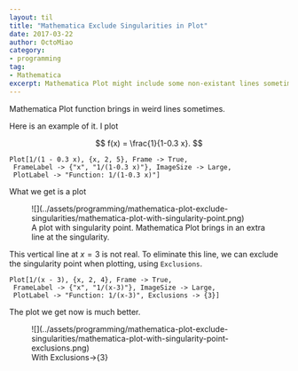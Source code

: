 ```yaml
---
layout: til
title: "Mathematica Exclude Singularities in Plot"
date: 2017-03-22
author: OctoMiao
category:
- programming
tag:
- Mathematica
excerpt: Mathematica Plot might include some non-existant lines sometimes, Exclusions is the potion for it.
---
```


Mathematica Plot function brings in weird lines sometimes.

Here is an example of it. I plot

$$
f(x) = \frac{1}{1-0.3 x}.
$$


```
Plot[1/(1 - 0.3 x), {x, 2, 5}, Frame -> True,
 FrameLabel -> {"x", "1/(1-0.3 x)"}, ImageSize -> Large,
 PlotLabel -> "Function: 1/(1-0.3 x)"]
```

What we get is a plot

<figure markdown="1">
![](../assets/programming/mathematica-plot-exclude-singularities/mathematica-plot-with-singularity-point.png)
<figcaption>
A plot with singularity point. Mathematica Plot brings in an extra line at the singularity.
</figcaption>
</figure>



This vertical line at $x=3$ is not real. To eliminate this line, we can exclude the singularity point when plotting, using `Exclusions`.

```
Plot[1/(x - 3), {x, 2, 4}, Frame -> True,
 FrameLabel -> {"x", "1/(x-3)"}, ImageSize -> Large,
 PlotLabel -> "Function: 1/(x-3)", Exclusions -> {3}]
```

The plot we get now is much better.

<figure markdown="1">
![](../assets/programming/mathematica-plot-exclude-singularities/mathematica-plot-with-singularity-point-exclusions.png)
<figcaption>
With Exclusions->{3}
</figcaption>
</figure>
